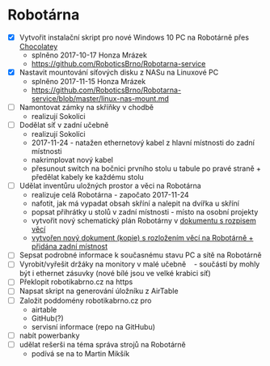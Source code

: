 # Robotárna

- [x] Vytvořit instalační skript pro nové Windows 10 PC na Robotárně přes
[Chocolatey](https://chocolatey.org/)
    - splněno 2017-10-17 Honza Mrázek
    - https://github.com/RoboticsBrno/Robotarna-service
- [x] Nastavit mountování síťových disku z NASu na Linuxové PC
    - splněno 2017-11-15 Honza Mrázek
    - https://github.com/RoboticsBrno/Robotarna-service/blob/master/linux-nas-mount.md
- [ ] Namontovat zámky na skříňky v chodbě
    - realizují Sokolíci
- [ ] Dodělat síť v zadní učebně
    - realizují Sokolíci
    - 2017-11-24 - natažen ethernetový kabel z hlavní místnosti do zadní místnosti
    - nakrimplovat nový kabel
    - přesunout switch na bočnici prvního stolu u tabule po pravé straně + předělat kabely ke každému stolu
- [ ] Udělat inventůru uložných prostor a věci na Robotárna
    - realizuje celá Robotárna - započato 2017-11-24
    - nafotit, jak má vypadat obsah skříní a nalepit na dvířka u skříní
    - popsat přihrátky u stolů v zadní místnosti - místo na osobní projekty
    - vytvořit nový schematický plán Robotárny v [dokumentu s rozpisem věcí](https://docs.google.com/spreadsheets/d/10TTFdVQFQ3YmlpHeU1OQqzTznLDECx2g9kZh_pfOQ-U/edit?usp=sharing)
    - [vytvořen nový dokument (kopie) s rozložením věcí na Robotárně + přidána zadní místnost](https://docs.google.com/spreadsheets/d/10TTFdVQFQ3YmlpHeU1OQqzTznLDECx2g9kZh_pfOQ-U/edit?usp=sharing)
- [ ] Sepsat podrobné informace k současnému stavu PC a sítě na Robotárně
- [ ] Vyrobit/vyřešit držáky na monitory v malé učebně
    - součástí by mohly být i ethernet zásuvky (nové bílé jsou ve velké krabici síť)
- [ ] Překlopit robotikabrno.cz na https
- [ ] Napsat skript na generování úložníku z AirTable
- [ ] Založit poddomény robotikabrno.cz pro
    - airtable
    - GitHub(?)
    - servisní informace (repo na GitHubu)
- [ ] nabít powerbanky
- [ ] udělat rešerši na téma správa strojů na Robotárně
    - podívá se na to Martin Mikšík
